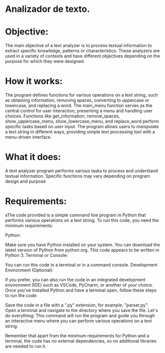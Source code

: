 # Analizador de texto.

# Objective:
The main objective of a text analyzer is to process textual information to extract specific knowledge, patterns or characteristics. These analyzers are used in a variety of contexts and have different objectives depending on the purpose for which they were designed.

# How it works:
The program defines functions for various operations on a text string, such as obtaining information, removing spaces, converting to uppercase or lowercase, and replacing a word.
The main_menu function serves as the central control for user interaction, presenting a menu and handling user choices.
Functions like get_information, remove_spaces, show_uppercase_menu, show_lowercase_menu, and replace_word perform specific tasks based on user input.
The program allows users to manipulate a text string in different ways, providing simple text processing tool with a menu-driven interface.

# What it does:
A text analyzer program performs various tasks to process and understand textual information. Specific functions may vary depending on program design and purpose

# Requirements:
sThe code provided is a simple command line program in Python that performs various operations on a text string. To run this code, you need the minimum requirements:

Python:

Make sure you have Python installed on your system. You can download the latest version of Python from python.org. This code appears to be written in Python 3.
Terminal or Console:

You can run this code in a terminal or in a command console.
Development Environment (Optional):

If you prefer, you can also run the code in an integrated development environment (IDE) such as VSCode, PyCharm, or another of your choice.
Once you've installed Python and have a terminal open, follow these steps to run the code:

Save the code in a file with a ".py" extension, for example, "parser.py".
Open a terminal and navigate to the directory where you save the file.
Let's do everything:
This command will run the program and guide you through an interactive menu where you can perform various operations on a text string.

Remember that apart from the minimum requirements for Python and a terminal, the code has no external dependencies, so no additional libraries are needed to run it.
